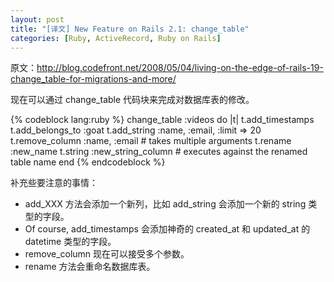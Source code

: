 ```yaml
---
layout: post
title: "[译文] New Feature on Rails 2.1: change_table"
categories: [Ruby, ActiveRecord, Ruby on Rails]
---
```

原文：http://blog.codefront.net/2008/05/04/living-on-the-edge-of-rails-19-change_table-for-migrations-and-more/

现在可以通过 change_table 代码块来完成对数据库表的修改。

{% codeblock lang:ruby %}
change_table :videos do |t|
  t.add_timestamps
  t.add_belongs_to :goat
  t.add_string :name, :email, :limit =&gt; 20
  t.remove_column :name, :email # takes multiple arguments
  t.rename :new_name
  t.string :new_string_column # executes against the renamed table name
end
{% endcodeblock %}

补充些要注意的事情：

* add_XXX 方法会添加一个新列，比如 add_string 会添加一个新的 string 类型的字段。
* Of course, add_timestamps 会添加神奇的 created_at 和 updated_at 的 datetime 类型的字段。
* remove_column 现在可以接受多个参数。
* rename 方法会重命名数据库表。
